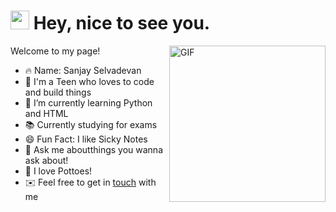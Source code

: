 <h1><img src="https://emojis.slackmojis.com/emojis/images/1531849430/4246/blob-sunglasses.gif?1531849430" width="30"/> Hey, nice to see you.</h1>

<img align="right" height="250" alt="GIF" src="https://i.pinimg.com/originals/cd/59/d6/cd59d626dc86397fe45080e6e9c7027d.gif" />

Welcome to my page!

- 🔥 Name: Sanjay Selvadevan
- 💙 I'm a Teen who loves to code and build things
- 🌱 I’m currently learning Python and HTML
- 📚 Currently studying for exams
- 😄 Fun Fact: I like Sicky Notes
- 💬 Ask me aboutthings you wanna ask about!
- 🥔 I love Pottoes!
- ✉️ Feel free to get in [touch](mailto:explorist20@gmail.com.) with me





<!--
**AlbertSanSun/AlbertSanSun** is a ✨ _special_ ✨ repository because its `README.md` (this file) appears on your GitHub profile.

Here are some ideas to get you started:

- 🔭 I’m currently working on ...
- 🌱 I’m currently learning ...
- 👯 I’m looking to collaborate on ...
- 🤔 I’m looking for help with ...
- 💬 Ask me about ...
- 📫 How to reach me: ...
- 😄 Pronouns: ...
- ⚡ Fun fact: ...
-->
